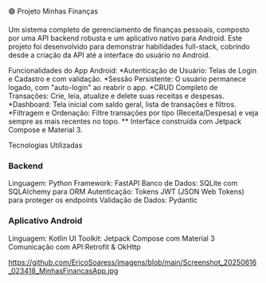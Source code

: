 🟢 Projeto Minhas Finanças

Um sistema completo de gerenciamento de finanças pessoais, composto por uma API backend robusta e um aplicativo nativo para Android.
Este projeto foi desenvolvido para demonstrar habilidades full-stack, cobrindo desde a criação da API até a interface do usuário no Android.

Funcionalidades do App Android:
*Autenticação de Usuário: Telas de Login e Cadastro e com validação.
*Sessão Persistente: O usuário permanece logado, com "auto-login" ao reabrir o app.
*CRUD Completo de Transações: Crie, leia, atualize e delete suas receitas e despesas.
*Dashboard: Tela inicial com saldo geral, lista de transações e filtros.
*Filtragem e Ordenação: Filtre transações por tipo (Receita/Despesa) e veja sempre as mais recentes no topo.
** Interface construída com Jetpack Compose e Material 3.

Tecnologias Utilizadas
### Backend ###
Linguagem: Python
Framework: FastAPI
Banco de Dados: SQLite com SQLAlchemy para ORM
Autenticação: Tokens JWT (JSON Web Tokens) para proteger os endpoints
Validação de Dados: Pydantic

### Aplicativo Android  ###
Linguagem: Kotlin
UI Toolkit: Jetpack Compose com Material 3
Comunicação com API:Retrofit & OkHttp

https://github.com/EricoSoaress/imagens/blob/main/Screenshot_20250616_023418_MinhasFinancasApp.jpg
